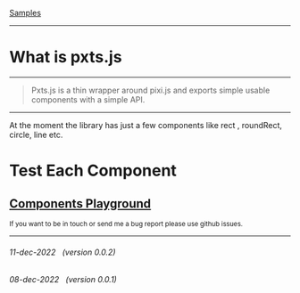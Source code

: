
<a href="https://bilza2023.github.io/pxts/" >Samples</a> &nbsp;&nbsp;&nbsp;&nbsp;     

---
# What is pxts.js
---
> Pxts.js is a thin wrapper around pixi.js and exports simple usable components with a simple API.
---

At the moment the library has just a few components like rect , roundRect, circle, line etc.

# Test Each Component
 <a href="https://bilza2023.github.io/pxts/">Components Playground</a>
---
<small>If you want to be in touch or send me a bug report please use github issues.</small>

-----
###### 11-dec-2022   (version 0.0.2) 
###### 08-dec-2022   (version 0.0.1) 
